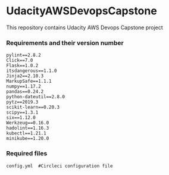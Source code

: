# UdacityAWSDevopsCapstone
This repository contains Udacity AWS Devops Capstone project





### Requirements and their version number ###
```
pylint==2.8.2
Click==7.0
Flask==1.0.2
itsdangerous==1.1.0
Jinja2==2.10.3
MarkupSafe==1.1.1
numpy==1.17.2
pandas==0.24.2
python-dateutil==2.8.0
pytz==2019.3
scikit-learn==0.20.3
scipy==1.3.1
six==1.12.0
Werkzeug==0.16.0
hadolint==1.16.3
kubectl==1.21.1
minikube==1.20.0
```
### Required files ###
```
config.yml  #Circleci configuration file
```
